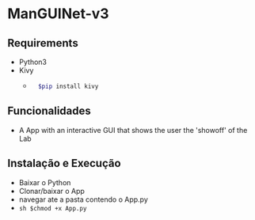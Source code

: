 # ManGUINet-v3
## Requirements
  - Python3
  - Kivy
    * ```sh
        $pip install kivy
        ```
## Funcionalidades
- A App with an interactive GUI that shows the user the 'showoff' of the Lab

## Instalação e Execução
- Baixar o Python
- Clonar/baixar o App
- navegar ate a pasta contendo o App.py
- ```sh $chmod +x App.py ```
